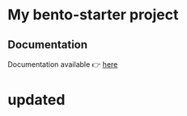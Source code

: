 # My bento-starter project

## Documentation

Documentation available :point_right: [here](https://bento-starter.netlify.com/)

# updated